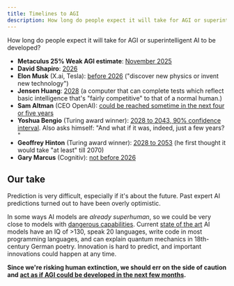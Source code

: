 ```yaml
---
title: Timelines to AGI
description: How long do people expect it will take for AGI or superintelligent AI to be developed?
---
```


How long do people expect it will take for AGI or superintelligent AI to be developed?

<!--- **Daniel Kokotajlo**: [15% chance in 2024](https://www.lesswrong.com/posts/cxuzALcmucCndYv4a/?commentId=LKThjEJ6W8eQEJiXG)-->
- **Metaculus 25% Weak AGI estimate**: [November 2025](https://www.metaculus.com/questions/3479/date-weakly-general-ai-is-publicly-known/)
- **David Shapiro**: [2026](https://www.youtube.com/watch?v=YXQ6OKSvzfc)
- **Elon Musk** (X.ai, Tesla): [before 2026](https://www.theverge.com/2023/11/29/23980877/new-york-times-dealbook-summit-elon-musk-bob-iger-david-zaslav) ("discover new physics or invent new technology")
- **Jensen Huang**: [2028](https://www.businessinsider.com/nvidia-ceo-jensen-huang-agi-ai-five-years-2023-11?international=true&r=US&IR=T) (a computer that can complete tests which reflect basic intelligence that's "fairly competitive" to that of a normal human.)
- **Sam Altman** (CEO OpenAI): [could be reached sometime in the next four or five years](https://time.com/6342827/ceo-of-the-year-2023-sam-altman/)
- **Yoshua Bengio** (Turing award winner): [2028 to 2043, 90% confidence interval](https://yoshuabengio.org/2023/08/12/personal-and-psychological-dimensions-of-ai-researchers-confronting-ai-catastrophic-risks/). Also asks himself: "And what if it was, indeed, just a few years? "
- **Geoffrey Hinton** (Turing award winner): [2028 to 2053](https://twitter.com/geoffreyhinton/status/1653687894534504451?lang=en) (he first thought it would take "at least" till 2070)
- **Gary Marcus** (Cognitiv): [not before 2026](https://twitter.com/GaryMarcus/status/1730003151971840419)

## Our take

Prediction is very difficult, especially if it's about the future.
Past expert AI predictions turned out to have been overly optimistic.

In some ways AI models are _already superhuman_, so we could be very close to models with [dangerous capabilities](/dangerous-capabilities).
Current [state of the art](/sota) AI models have an IQ of >130, speak 20 languages, write code in most programming languages, and can explain quantum mechanics in 18th-century German poetry.
Innovation is hard to predict, and important innovations could happen at any time.

**Since we're risking human extinction, we should err on the side of caution and [act as if AGI could be developed in the next few months](/urgency).**
